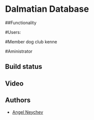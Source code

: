 # Dalmatian Database

##Functionality

#Users:

#Member dog club kenne

#Aministrator

## Build status

## Video


## Authors

- [Angel Neychev](https://github.com/angelneychev)
